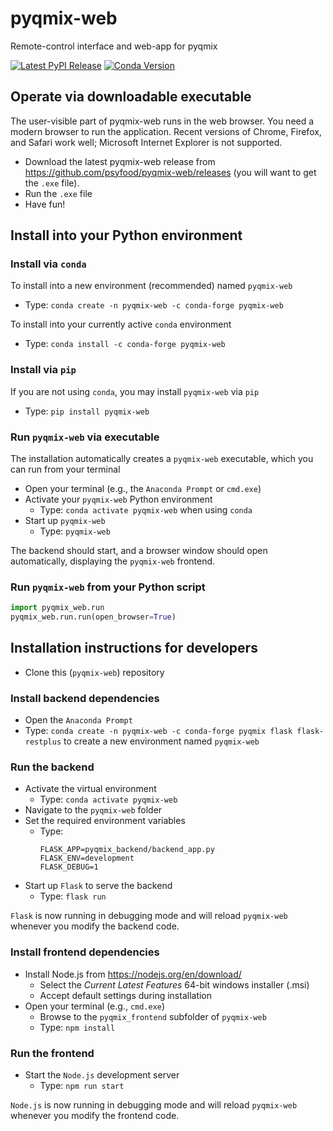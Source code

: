 # pyqmix-web
Remote-control interface and web-app for pyqmix

[![Latest PyPI Release](https://img.shields.io/pypi/v/pyqmix-web.svg)](https://pypi.org/project/pyqmix-web/)
[![Conda Version](https://img.shields.io/conda/vn/conda-forge/pyqmix-web.svg)](https://anaconda.org/conda-forge/pyqmix-web)


## Operate via downloadable executable
The user-visible part of pyqmix-web runs in the web browser. You need a modern browser to run the application. Recent versions of Chrome, Firefox, and Safari work well; Microsoft Internet Explorer is not supported.

- Download the latest pyqmix-web release from https://github.com/psyfood/pyqmix-web/releases (you will want to get the `.exe` file).
- Run the `.exe` file
- Have fun!

## Install into your Python environment
### Install via `conda`
To install into a new environment (recommended) named `pyqmix-web`
  - Type: `conda create -n pyqmix-web -c conda-forge pyqmix-web`

To install into your currently active `conda` environment
  - Type: `conda install -c conda-forge pyqmix-web`

### Install via `pip`
If you are not using `conda`, you may install `pyqmix-web` via `pip`
  - Type: `pip install pyqmix-web`

### Run `pyqmix-web` via executable
The installation automatically creates a `pyqmix-web` executable, which you can run from your terminal
- Open your terminal (e.g., the `Anaconda Prompt` or `cmd.exe`)
- Activate your `pyqmix-web` Python environment
  - Type: `conda activate pyqmix-web` when using `conda`
- Start up `pyqmix-web`
  - Type: `pyqmix-web`

The backend should start, and a browser window should open automatically, displaying the `pyqmix-web` frontend.

### Run `pyqmix-web` from your Python script
```python
import pyqmix_web.run
pyqmix_web.run.run(open_browser=True)
```
## Installation instructions for developers 
- Clone this (`pyqmix-web`) repository 

### Install backend dependencies
- Open the `Anaconda Prompt`
- Type: `conda create -n pyqmix-web -c conda-forge pyqmix flask flask-restplus`
  to create a new environment named `pyqmix-web`

### Run the backend
- Activate the virtual environment
  - Type: `conda activate pyqmix-web`
- Navigate to the `pyqmix-web` folder
- Set the required environment variables
  - Type:
      ```
      FLASK_APP=pyqmix_backend/backend_app.py
      FLASK_ENV=development
      FLASK_DEBUG=1
      ```
- Start up `Flask` to serve the backend
  - Type: `flask run`

`Flask` is now running in debugging mode and will reload `pyqmix-web` whenever you modify the backend code.

### Install frontend dependencies
- Install Node.js from https://nodejs.org/en/download/
  - Select the _Current Latest Features_ 64-bit windows installer (.msi)
  - Accept default settings during installation
- Open your terminal (e.g., `cmd.exe`)
  - Browse to the `pyqmix_frontend` subfolder of `pyqmix-web`
  - Type: `npm install`

### Run the frontend

- Start the `Node.js` development server
    - Type: `npm run start`

`Node.js` is now running in debugging mode and will reload `pyqmix-web` whenever you modify the frontend code.
